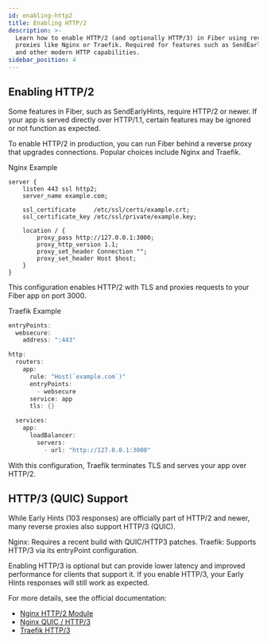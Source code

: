 ```yaml
---
id: enabling-http2
title: Enabling HTTP/2
description: >-
  Learn how to enable HTTP/2 (and optionally HTTP/3) in Fiber using reverse
  proxies like Nginx or Traefik. Required for features such as SendEarlyHints
  and other modern HTTP capabilities.
sidebar_position: 4
---
```


## Enabling HTTP/2
Some features in Fiber, such as SendEarlyHints, require HTTP/2 or newer.
If your app is served directly over HTTP/1.1, certain features may be ignored or not function as expected.

To enable HTTP/2 in production, you can run Fiber behind a reverse proxy that upgrades connections.
Popular choices include Nginx and Traefik.

Nginx Example
```nginx title="Example"
server {
    listen 443 ssl http2;
    server_name example.com;

    ssl_certificate     /etc/ssl/certs/example.crt;
    ssl_certificate_key /etc/ssl/private/example.key;

    location / {
        proxy_pass http://127.0.0.1:3000;
        proxy_http_version 1.1;
        proxy_set_header Connection "";
        proxy_set_header Host $host;
    }
}
```
This configuration enables HTTP/2 with TLS and proxies requests to your Fiber app on port 3000.

Traefik Example
```go title="Example"
entryPoints:
  websecure:
    address: ":443"

http:
  routers:
    app:
      rule: "Host(`example.com`)"
      entryPoints:
        - websecure
      service: app
      tls: {}

  services:
    app:
      loadBalancer:
        servers:
          - url: "http://127.0.0.1:3000"
```
With this configuration, Traefik terminates TLS and serves your app over HTTP/2.

## HTTP/3 (QUIC) Support
While Early Hints (103 responses) are officially part of HTTP/2 and newer, many reverse proxies also support HTTP/3 (QUIC).

Nginx: Requires a recent build with QUIC/HTTP3 patches.
Traefik: Supports HTTP/3 via its entryPoint configuration.

Enabling HTTP/3 is optional but can provide lower latency and improved performance for clients that support it. If you enable HTTP/3, your Early Hints responses will still work as expected.

For more details, see the official documentation:

- [Nginx HTTP/2 Module](https://nginx.org/en/docs/http/ngx_http_v2_module.html)  
- [Nginx QUIC / HTTP/3](https://nginx.org/en/docs/quic.html)  
- [Traefik HTTP/3](https://doc.traefik.io/traefik/reference/install-configuration/entrypoints/#http3)
